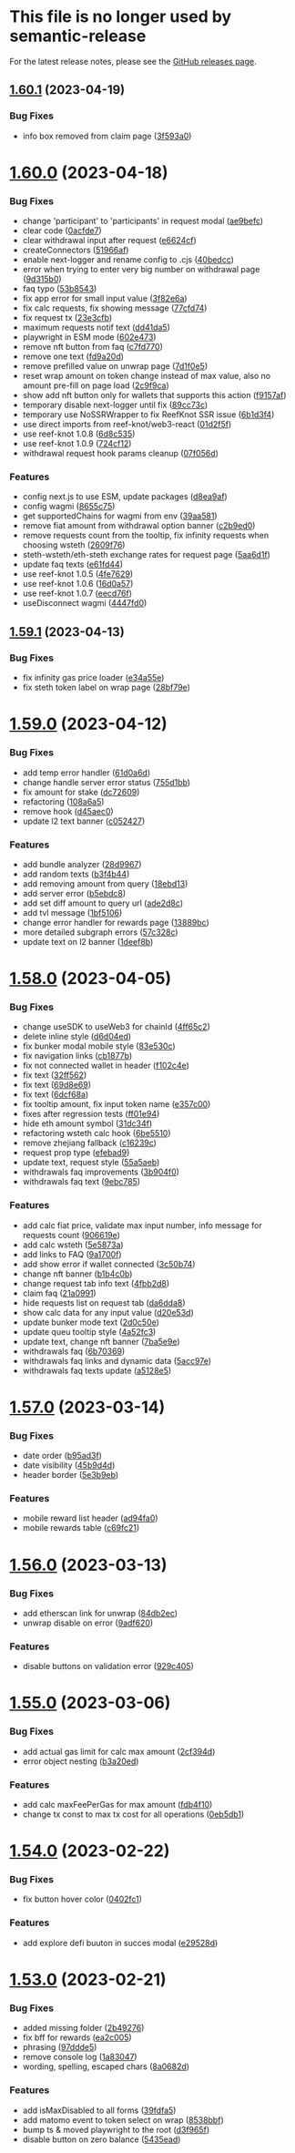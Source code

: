# This file is no longer used by semantic-release
For the latest release notes, please see the [GitHub releases page](https://github.com/lidofinance/staking-widget-ts/releases).


## [1.60.1](https://github.com/lidofinance/staking-widget-ts/compare/1.60.0...1.60.1) (2023-04-19)


### Bug Fixes

* info box removed from claim page ([3f593a0](https://github.com/lidofinance/staking-widget-ts/commit/3f593a038cea8f48bc8caa06c73477f5cf260c9e))



# [1.60.0](https://github.com/lidofinance/staking-widget-ts/compare/1.59.1...1.60.0) (2023-04-18)


### Bug Fixes

* change 'participant' to 'participants' in request modal ([ae9befc](https://github.com/lidofinance/staking-widget-ts/commit/ae9befc2802c22ba3909010686bd095c23dbf903))
* clear code ([0acfde7](https://github.com/lidofinance/staking-widget-ts/commit/0acfde7e56f77f13d22ca20794d6d79b0879c5eb))
* clear withdrawal input after request ([e6624cf](https://github.com/lidofinance/staking-widget-ts/commit/e6624cf73c11a702fec8dff4adf1d2ad7021527d))
* createConnectors ([51966af](https://github.com/lidofinance/staking-widget-ts/commit/51966af60e423e043643eb1ea62640bad3a896de))
* enable next-logger and rename config to .cjs ([40bedcc](https://github.com/lidofinance/staking-widget-ts/commit/40bedccfb9e52e71db652772488d6075b88f658e))
* error when trying to enter very big number on withdrawal page ([9d315b0](https://github.com/lidofinance/staking-widget-ts/commit/9d315b0973d04f93dd6929927ea443530a185885))
* faq typo ([53b8543](https://github.com/lidofinance/staking-widget-ts/commit/53b8543f11c51049edf1e94a2fe081f22e917c8b))
* fix app error for small input value ([3f82e6a](https://github.com/lidofinance/staking-widget-ts/commit/3f82e6a6e4d083ea885d19dabe8625799c26ab40))
* fix calc requests, fix showing message ([77cfd74](https://github.com/lidofinance/staking-widget-ts/commit/77cfd74a8b81ba47f279bb5ce4022fa8ce8b93a4))
* fix request tx ([23e3cfb](https://github.com/lidofinance/staking-widget-ts/commit/23e3cfbf0a38165a069679ecafee2dda0960754a))
* maximum requests notif text ([dd41da5](https://github.com/lidofinance/staking-widget-ts/commit/dd41da5aff68f38a10b2fa6ab0b03f3ffee817ac))
* playwright in ESM mode ([602e473](https://github.com/lidofinance/staking-widget-ts/commit/602e4733f2737e6932b298560f63d5981ce37120))
* remove nft button from faq ([c7fd770](https://github.com/lidofinance/staking-widget-ts/commit/c7fd77007f4c298e953c3923d1c72d5558c299c5))
* remove one text ([fd9a20d](https://github.com/lidofinance/staking-widget-ts/commit/fd9a20d8c1e247b35a51b467f1a2b4a4c18262a9))
* remove prefilled value on unwrap page ([7d1f0e5](https://github.com/lidofinance/staking-widget-ts/commit/7d1f0e59616e15061ce65d0eaecfc3c1abaa9662))
* reset wrap amount on token change instead of max value, also no amount pre-fill on page load ([2c9f9ca](https://github.com/lidofinance/staking-widget-ts/commit/2c9f9caa3d7d0a3693e49dd7b8e48d5a693f80c4))
* show add nft button only for wallets that supports this action ([f9157af](https://github.com/lidofinance/staking-widget-ts/commit/f9157afc6022087e45830bc29b39ac99db8e4da6))
* temporary disable next-logger until fix ([89cc73c](https://github.com/lidofinance/staking-widget-ts/commit/89cc73c44a04cdf62c261d1209b08c387ffb7489))
* temporary use NoSSRWrapper to fix ReefKnot SSR issue ([6b1d3f4](https://github.com/lidofinance/staking-widget-ts/commit/6b1d3f43314dd5d692f24ed9b2a707f783c84446))
* use direct imports from reef-knot/web3-react ([01d2f5f](https://github.com/lidofinance/staking-widget-ts/commit/01d2f5fe4d589976b8db8686b1be0f4e28740689))
* use reef-knot 1.0.8 ([6d8c535](https://github.com/lidofinance/staking-widget-ts/commit/6d8c5355022da682a1308929914c15b813753e57))
* use reef-knot 1.0.9 ([724cf12](https://github.com/lidofinance/staking-widget-ts/commit/724cf12bb58d8c0ea65362099a190d61e9a18079))
* withdrawal request hook params cleanup ([07f056d](https://github.com/lidofinance/staking-widget-ts/commit/07f056d9975e180e11a61557f356b042f8139ae4))


### Features

* config next.js to use ESM, update packages ([d8ea9af](https://github.com/lidofinance/staking-widget-ts/commit/d8ea9af5a8122550e96582b0db63ca96d9037a79))
* config wagmi ([8655c75](https://github.com/lidofinance/staking-widget-ts/commit/8655c751b42514fe546847785add34cc951d51eb))
* get supportedChains for wagmi from env ([39aa581](https://github.com/lidofinance/staking-widget-ts/commit/39aa581141674e0f659958b8fc7aa1922679eacd))
* remove fiat amount from withdrawal option banner ([c2b9ed0](https://github.com/lidofinance/staking-widget-ts/commit/c2b9ed004328482adae22049823833d1a94f11cd))
* remove requests count from the tooltip, fix infinity requests when choosing wsteth ([2609f76](https://github.com/lidofinance/staking-widget-ts/commit/2609f760be1af599249eb267c1fb155243dbf07f))
* steth-wsteth/eth-steth exchange rates for request page ([5aa6d1f](https://github.com/lidofinance/staking-widget-ts/commit/5aa6d1fa758456e6c7257188ff6d6d22ce49dab0))
* update faq texts ([e61fd44](https://github.com/lidofinance/staking-widget-ts/commit/e61fd440135c3baae3275a301369acd256cc5ca0))
* use reef-knot 1.0.5 ([4fe7629](https://github.com/lidofinance/staking-widget-ts/commit/4fe7629cdc14a0d2ebe0667a954a42a1232fbe97))
* use reef-knot 1.0.6 ([16d0a57](https://github.com/lidofinance/staking-widget-ts/commit/16d0a573776076aba5f84d74af7ec223c96bc9d2))
* use reef-knot 1.0.7 ([eecd76f](https://github.com/lidofinance/staking-widget-ts/commit/eecd76f965d01da0f49eb086d02bdc329c199603))
* useDisconnect wagmi ([4447fd0](https://github.com/lidofinance/staking-widget-ts/commit/4447fd051a210520864b4718201f6621b1e65560))



## [1.59.1](https://github.com/lidofinance/staking-widget-ts/compare/1.59.0...1.59.1) (2023-04-13)


### Bug Fixes

* fix infinity gas price loader ([e34a55e](https://github.com/lidofinance/staking-widget-ts/commit/e34a55ed9d311757a24f3373e81e119e66da4d96))
* fix steth token label on wrap page ([28bf79e](https://github.com/lidofinance/staking-widget-ts/commit/28bf79ea7680457b4337011fdaa9f63b33fb9132))



# [1.59.0](https://github.com/lidofinance/staking-widget-ts/compare/1.58.0...1.59.0) (2023-04-12)


### Bug Fixes

* add temp error handler ([61d0a6d](https://github.com/lidofinance/staking-widget-ts/commit/61d0a6d62057fb522b1df6cb65f7e85d860cbebe))
* change handle server error status ([755d1bb](https://github.com/lidofinance/staking-widget-ts/commit/755d1bb606781dda97961154a195a1ea8b9d8b32))
* fix amount for stake ([dc72609](https://github.com/lidofinance/staking-widget-ts/commit/dc726092bbe55b943affb3f009c573a1084db36c))
* refactoring ([108a6a5](https://github.com/lidofinance/staking-widget-ts/commit/108a6a54ccfca1a178146b18e8147f6a81e74bec))
* remove hook ([d45aec0](https://github.com/lidofinance/staking-widget-ts/commit/d45aec061cb7475a5e306a0180a56a30ed035157))
* update l2 text banner ([c052427](https://github.com/lidofinance/staking-widget-ts/commit/c0524278995ddb9497e156219c59bb6e004f7c84))


### Features

* add bundle analyzer ([28d9967](https://github.com/lidofinance/staking-widget-ts/commit/28d996701b447e943ff1ab1e940e99dd400d9a7e))
* add random texts ([b3f4b44](https://github.com/lidofinance/staking-widget-ts/commit/b3f4b440a984ed7ea23f7a0a56b9f299e0701802))
* add removing amount from query ([18ebd13](https://github.com/lidofinance/staking-widget-ts/commit/18ebd13fd84f3e62a7c7abd724dd35b0fa23bae2))
* add server error ([b5ebdc8](https://github.com/lidofinance/staking-widget-ts/commit/b5ebdc8ad59beec0b667d1de5ae87e6321befecd))
* add set diff amount to query url ([ade2d8c](https://github.com/lidofinance/staking-widget-ts/commit/ade2d8c48d791a9429509c4b4ac011d3682550e0))
* add tvl message ([1bf5106](https://github.com/lidofinance/staking-widget-ts/commit/1bf51062d55e7a2fe6eb9baab14576aeac10badb))
* change error handler for rewards page ([13889bc](https://github.com/lidofinance/staking-widget-ts/commit/13889bca1e6172fc2bac44d9f5735432f64db009))
* more detailed subgraph errors ([57c328c](https://github.com/lidofinance/staking-widget-ts/commit/57c328ce62dc97c7d72823f51f42922675fd0b69))
* update text on l2 banner ([1deef8b](https://github.com/lidofinance/staking-widget-ts/commit/1deef8bbabaff09a3a656814dc3d2af4b1e0872e))



# [1.58.0](https://github.com/lidofinance/staking-widget-ts/compare/1.57.0...1.58.0) (2023-04-05)


### Bug Fixes

* change useSDK to useWeb3 for chainId ([4ff65c2](https://github.com/lidofinance/staking-widget-ts/commit/4ff65c2bbaaeff7d65cb9824715bd8b6ddc0bf31))
* delete inline style ([d6d04ed](https://github.com/lidofinance/staking-widget-ts/commit/d6d04ed8316878f30dc554a34120f392e8214ef3))
* fix bunker modal mobile style ([83e530c](https://github.com/lidofinance/staking-widget-ts/commit/83e530c8b3f7ef7677b6238b21ba8d50eb06354c))
* fix navigation links ([cb1877b](https://github.com/lidofinance/staking-widget-ts/commit/cb1877b12aa1b6957d15713c0c9274ca28c2c6c4))
* fix not connected wallet in header ([f102c4e](https://github.com/lidofinance/staking-widget-ts/commit/f102c4ecc0e362bd1e289d7e260158ab2c96a072))
* fix text ([32ff562](https://github.com/lidofinance/staking-widget-ts/commit/32ff562cfeecffb3bf2cdecbf6597659743c7a5b))
* fix text ([69d8e69](https://github.com/lidofinance/staking-widget-ts/commit/69d8e694aa479e8706e7b43e23f341bb0e19d346))
* fix text ([6dcf68a](https://github.com/lidofinance/staking-widget-ts/commit/6dcf68ae0e346d89f2cd9e1c29ddaf29971fe583))
* fix tooltip amount, fix input token name ([e357c00](https://github.com/lidofinance/staking-widget-ts/commit/e357c00d8e69cb3e88c9f2435c675b6befe3ee20))
* fixes after regression tests ([ff01e94](https://github.com/lidofinance/staking-widget-ts/commit/ff01e947bf5fa3ea426c57637ceae1eab7f500f7))
* hide eth amount symbol ([31dc34f](https://github.com/lidofinance/staking-widget-ts/commit/31dc34f8889d58a46604f4bdae74a2e5ec3d6821))
* refactoring wsteth calc hook ([6be5510](https://github.com/lidofinance/staking-widget-ts/commit/6be5510214c65761855e52459bd0b85bce38f437))
* remove zhejiang fallback ([c16239c](https://github.com/lidofinance/staking-widget-ts/commit/c16239c78235f58da3e9242f563db744650a8c1d))
* request prop type ([efebad9](https://github.com/lidofinance/staking-widget-ts/commit/efebad9b3c129f0c3628c1912224b9d2fe86da11))
* update text, request style ([55a5aeb](https://github.com/lidofinance/staking-widget-ts/commit/55a5aeb59a6e715c86f37077eb4401ab655d6195))
* withdrawals faq improvements ([3b904f0](https://github.com/lidofinance/staking-widget-ts/commit/3b904f0d474de338ba68325b799f9fd3f7ccf555))
* withdrawals faq text ([9ebc785](https://github.com/lidofinance/staking-widget-ts/commit/9ebc78548777d7492d10dd09712740a288b817c6))


### Features

* add calc fiat price, validate max input number, info message for requests count ([906619e](https://github.com/lidofinance/staking-widget-ts/commit/906619e1a6bfe4f322f04e54a83ab652e6bf203a))
* add calc wsteth ([5e5873a](https://github.com/lidofinance/staking-widget-ts/commit/5e5873af808033646d333e309f685ee0c29fd348))
* add links to FAQ ([9a1700f](https://github.com/lidofinance/staking-widget-ts/commit/9a1700fe5cbc18431503d3915085adce3d37b597))
* add show error if wallet connected ([3c50b74](https://github.com/lidofinance/staking-widget-ts/commit/3c50b74f8d51c957edefd2f17cdd42ea0f144d47))
* change nft banner ([b1b4c0b](https://github.com/lidofinance/staking-widget-ts/commit/b1b4c0be49f8a520b0ea0d2fad5cc2dcc3977149))
* change request tab info text ([4fbb2d8](https://github.com/lidofinance/staking-widget-ts/commit/4fbb2d8543c099085b81eff470251d190eb54fc1))
* claim faq ([21a0991](https://github.com/lidofinance/staking-widget-ts/commit/21a099156cd5e7206b83f8d4699bf92054d338f6))
* hide requests list on request tab ([da6dda8](https://github.com/lidofinance/staking-widget-ts/commit/da6dda8d7fb321e00ac3ac2483cae2dd5fbe1eaf))
* show calc data for any input value ([d20e53d](https://github.com/lidofinance/staking-widget-ts/commit/d20e53d9583627e371ad77f582948e8c4477c646))
* update bunker mode text ([2d0c50e](https://github.com/lidofinance/staking-widget-ts/commit/2d0c50e61321ee009c20c1493b25a6c43427696e))
* update queu tooltip style ([4a52fc3](https://github.com/lidofinance/staking-widget-ts/commit/4a52fc3a744ebf4b67300b8f357be50839262e31))
* update text, change nft banner ([7ba5e9e](https://github.com/lidofinance/staking-widget-ts/commit/7ba5e9e9dc2210482aeab164a260afce31984437))
* withdrawals faq ([6b70369](https://github.com/lidofinance/staking-widget-ts/commit/6b703690ba53ca495f96df7ded40971a236759d6))
* withdrawals faq links and dynamic data ([5acc97e](https://github.com/lidofinance/staking-widget-ts/commit/5acc97e928c7b1aebb4dd17cbd71a6b133857df9))
* withdrawals faq texts update ([a5128e5](https://github.com/lidofinance/staking-widget-ts/commit/a5128e5dee56d50e04aeadae27a449f95ff5c1bc))



# [1.57.0](https://github.com/lidofinance/staking-widget-ts/compare/1.56.0...1.57.0) (2023-03-14)


### Bug Fixes

* date order ([b95ad3f](https://github.com/lidofinance/staking-widget-ts/commit/b95ad3fb7c027209b593d9059ca8e38955adeef0))
* date visibility ([45b9d4d](https://github.com/lidofinance/staking-widget-ts/commit/45b9d4dd028ac71658307be28953d4bbd5cbae67))
* header border ([5e3b9eb](https://github.com/lidofinance/staking-widget-ts/commit/5e3b9eb2e3e0c8c30cce4841925d81624ee195f6))


### Features

* mobile reward list header ([ad94fa0](https://github.com/lidofinance/staking-widget-ts/commit/ad94fa0be85435763a539a30ef03dd3ea46cf1f9))
* mobile rewards table ([c69fc21](https://github.com/lidofinance/staking-widget-ts/commit/c69fc21a8d4d3f820c81329927fa60843be09822))



# [1.56.0](https://github.com/lidofinance/staking-widget-ts/compare/1.55.0...1.56.0) (2023-03-13)


### Bug Fixes

* add etherscan link for unwrap ([84db2ec](https://github.com/lidofinance/staking-widget-ts/commit/84db2eca5fdbf426e3467f1f76be8d0dae6c7eb1))
* unwrap disable on error ([9adf620](https://github.com/lidofinance/staking-widget-ts/commit/9adf6200c59a53c49fbf6106576fe0337b99bfb8))


### Features

* disable buttons on validation error ([929c405](https://github.com/lidofinance/staking-widget-ts/commit/929c4053f15f91d046b326e17c3d71b1a637f34e))



# [1.55.0](https://github.com/lidofinance/staking-widget-ts/compare/1.54.0...1.55.0) (2023-03-06)


### Bug Fixes

* add actual gas limit for calc max amount ([2cf394d](https://github.com/lidofinance/staking-widget-ts/commit/2cf394df58ca6e45b998c96e156e03f8dd276748))
* error object nesting ([b3a20ed](https://github.com/lidofinance/staking-widget-ts/commit/b3a20ed30d5e132195eff7f42d5898e6f1cd9250))


### Features

* add calc maxFeePerGas for max amount ([fdb4f10](https://github.com/lidofinance/staking-widget-ts/commit/fdb4f10d4f2eef9d1be89b85321ec5f916185f49))
* change tx const to max tx cost for all operations ([0eb5db1](https://github.com/lidofinance/staking-widget-ts/commit/0eb5db1259308e21e69a089f5103e186be927e44))



# [1.54.0](https://github.com/lidofinance/staking-widget-ts/compare/1.53.0...1.54.0) (2023-02-22)


### Bug Fixes

* fix button hover color ([0402fc1](https://github.com/lidofinance/staking-widget-ts/commit/0402fc1bd8387b0c211e9315150f8bf15ab4ec0d))


### Features

* add explore defi buuton in succes modal ([e29528d](https://github.com/lidofinance/staking-widget-ts/commit/e29528d346d146b6c4de52d40e14bd1108d1f2f2))



# [1.53.0](https://github.com/lidofinance/staking-widget-ts/compare/1.52.0...1.53.0) (2023-02-21)


### Bug Fixes

* added missing folder ([2b49276](https://github.com/lidofinance/staking-widget-ts/commit/2b4927650a7ad2f35ff9fb8f7ec887d209ec5137))
* fix bff for rewards ([ea2c005](https://github.com/lidofinance/staking-widget-ts/commit/ea2c005686b29d6c8fb55ea9db2bd36bd83618d1))
* phrasing ([97ddde5](https://github.com/lidofinance/staking-widget-ts/commit/97ddde5696f7ba41fca5e2fcdd4329f07405b6f0))
* remove console log ([1a83047](https://github.com/lidofinance/staking-widget-ts/commit/1a83047b54fa590bd5a21b5f8a56e45de774f3c4))
* wording, spelling, escaped chars ([8a0682d](https://github.com/lidofinance/staking-widget-ts/commit/8a0682d56019840663fe4b4ba6dc6506d67f2d5b))


### Features

* add isMaxDisabled to all forms ([39fdfa5](https://github.com/lidofinance/staking-widget-ts/commit/39fdfa5c607f02f036966a2cf0cbd09dfd1c8c8a))
* add matomo event to token select on wrap ([8538bbf](https://github.com/lidofinance/staking-widget-ts/commit/8538bbfaa69ed9baf32d108be6ae5b54c5e80b9d))
* bump ts & moved playwright to the root ([d3f965f](https://github.com/lidofinance/staking-widget-ts/commit/d3f965f3caa071080ad70d20deb42cf1ba6f2360))
* disable button on zero balance ([5435ead](https://github.com/lidofinance/staking-widget-ts/commit/5435ead3eb383bf7cb459af99f7a778e4171c0ae))



